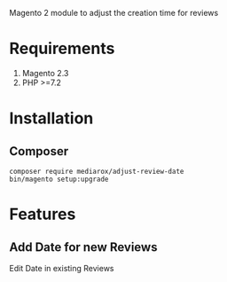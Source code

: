 Magento 2 module to adjust the creation time for reviews

Requirements
============
1. Magento 2.3
2. PHP >=7.2

Installation
============
Composer
--------
    composer require mediarox/adjust-review-date
    bin/magento setup:upgrade
    
Features
========
Add Date for new Reviews
-------------
Edit Date in existing Reviews

